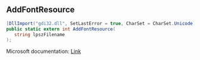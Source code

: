 ## AddFontResource

```csharp
[DllImport("gdi32.dll", SetLastError = true, CharSet = CharSet.Unicode)]
public static extern int AddFontResource(
   string lpszFilename
);
```

Microsoft documentation: [Link](https://docs.microsoft.com/en-us/windows/win32/api/wingdi/nf-wingdi-addfontresourcea)
